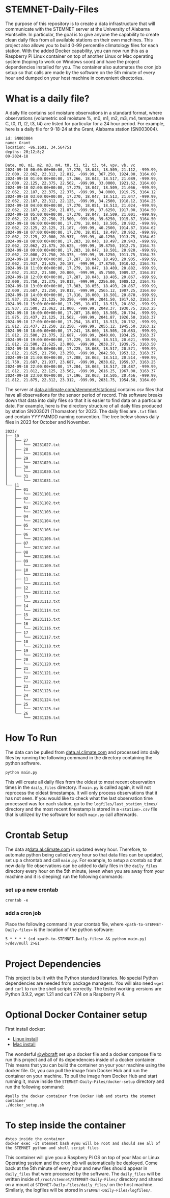 # STEMNET-Daily-Files
The purpose of this repository is to create a data infrastructure that will communicate with the STEMNET server at the University of Alabama Huntsville. In particular, the goal is to give anyone the capability to create clean daily files from all available stations on their own machines. This project also allows you to build 0-99 percentile climatology files for each station. With the added Docker capability, you can now run this as a Raspberry Pi Linux container on top of another Linux or Mac operating system (hoping to work on Windows soon) and have the project dependencies installed for you. The container also automates the cron job setup so that calls are made by the software on the 5th minute of every hour and dumped on your host machine in convenient directories. 

# What is a daily file? 
A daily file contains soil moisture observations in a standard format, where observations (volumetric soil moisture %, m0, m1, m2, m3, m4, temperature C, t0, t1, t2, t3, t4) are listed for particular for a 24 hour period. For example, here is a daily file for 9-18-24 at the Grant, Alabama station (SN003004).
```
id: SN003004
name: Grant
location: -86.1601, 34.564751
depths: 20;12;8;2
09-2024-18

Date, m0, m1, m2, m3, m4, t0, t1, t2, t3, t4, vpv, vb, vc
2024-09-18 00:00:00+00:00, 17.270, 18.043, 18.509, 21.112, -999.99, 22.000, 22.062, 22.312, 22.812, -999.99, 367.250, 1924.00, 3164.00
2024-09-18 01:00:00+00:00, 17.266, 18.043, 18.517, 21.089, -999.99, 22.000, 22.125, 22.375, 22.562, -999.99, 33.0000, 1921.62, 3164.00
2024-09-18 02:00:00+00:00, 17.275, 18.047, 18.509, 21.066, -999.99, 22.062, 22.187, 22.375, 22.375, -999.99, 34.0000, 1919.75, 3164.12
2024-09-18 03:00:00+00:00, 17.270, 18.047, 18.513, 21.047, -999.99, 22.062, 22.187, 22.312, 22.125, -999.99, 34.2500, 1918.12, 3164.25
2024-09-18 04:00:00+00:00, 17.270, 18.051, 18.513, 21.024, -999.99, 22.062, 22.187, 22.250, 21.875, -999.99, 37.6250, 1917.00, 3164.50
2024-09-18 05:00:00+00:00, 17.270, 18.047, 18.509, 21.001, -999.99, 22.062, 22.187, 22.250, 21.500, -999.99, 39.6250, 1915.87, 3164.50
2024-09-18 06:00:00+00:00, 17.279, 18.043, 18.505, 20.982, -999.99, 22.062, 22.125, 22.125, 21.187, -999.99, 40.2500, 1914.87, 3164.62
2024-09-18 07:00:00+00:00, 17.270, 18.051, 18.497, 20.962, -999.99, 22.062, 22.125, 22.000, 20.937, -999.99, 40.1250, 1913.75, 3164.62
2024-09-18 08:00:00+00:00, 17.283, 18.043, 18.497, 20.943, -999.99, 22.062, 22.062, 21.875, 20.625, -999.99, 39.8750, 1912.75, 3164.75
2024-09-18 09:00:00+00:00, 17.283, 18.047, 18.501, 20.920, -999.99, 22.062, 22.000, 21.750, 20.375, -999.99, 39.1250, 1911.75, 3164.75
2024-09-18 10:00:00+00:00, 17.287, 18.043, 18.493, 20.905, -999.99, 22.062, 21.937, 21.625, 20.187, -999.99, 37.8750, 1910.62, 3164.75
2024-09-18 11:00:00+00:00, 17.279, 18.047, 18.489, 20.882, -999.99, 22.062, 21.812, 21.500, 20.000, -999.99, 45.7500, 1909.37, 3164.87
2024-09-18 12:00:00+00:00, 17.287, 18.043, 18.485, 20.867, -999.99, 22.000, 21.750, 21.375, 19.812, -999.99, 2256.00, 1908.12, 3164.75
2024-09-18 13:00:00+00:00, 17.303, 18.055, 18.493, 20.867, -999.99, 22.000, 21.687, 21.250, 19.812, -999.99, 2565.12, 1907.25, 3164.00
2024-09-18 14:00:00+00:00, 17.316, 18.060, 18.501, 20.870, -999.99, 21.937, 21.562, 21.125, 20.250, -999.99, 2041.50, 1917.62, 3163.37
2024-09-18 15:00:00+00:00, 17.295, 18.071, 18.513, 20.832, -999.99, 21.937, 21.500, 21.062, 21.000, -999.99, 2048.37, 1930.75, 3163.25
2024-09-18 16:00:00+00:00, 17.287, 18.060, 18.505, 20.794, -999.99, 21.875, 21.437, 21.125, 21.562, -999.99, 2041.87, 1926.50, 3163.37
2024-09-18 17:00:00+00:00, 17.254, 18.071, 18.513, 20.732, -999.99, 21.812, 21.437, 21.250, 22.250, -999.99, 2055.12, 1945.50, 3163.12
2024-09-18 18:00:00+00:00, 17.241, 18.060, 18.505, 20.683, -999.99, 21.812, 21.500, 21.375, 22.687, -999.99, 2040.00, 1934.25, 3163.37
2024-09-18 19:00:00+00:00, 17.229, 18.068, 18.513, 20.621, -999.99, 21.812, 21.500, 21.625, 23.000, -999.99, 2038.37, 1939.75, 3163.50
2024-09-18 20:00:00+00:00, 17.225, 18.068, 18.517, 20.571, -999.99, 21.812, 21.625, 21.750, 23.250, -999.99, 2042.50, 1953.12, 3163.37
2024-09-18 21:00:00+00:00, 17.208, 18.063, 18.513, 20.514, -999.99, 21.750, 21.687, 21.937, 23.687, -999.99, 2038.62, 1959.37, 3163.25
2024-09-18 22:00:00+00:00, 17.204, 18.063, 18.517, 20.487, -999.99, 21.812, 21.812, 22.125, 23.562, -999.99, 2616.25, 1967.00, 3163.37
2024-09-18 23:00:00+00:00, 17.196, 18.063, 18.505, 20.456, -999.99, 21.812, 21.875, 22.312, 23.312, -999.99, 2031.75, 1954.50, 3164.00
```

The server at [data.alclimate.com/stemmnet/stations/](https://data.alclimate.com/stemmnet/stations/) contains csv files that have all observations for the sensor period of record. This software breaks down that data into daily files so that it is easier to find data on a particular date. For example, here is the directory structure of all daily files produced by station SN003021 (Thomaston) for 2023. The daily files are `.txt` files and contain YYYYMMDD naming convention. The tree below shows daily files in 2023 for October and November.  

```
2023/
├── 10
│   ├── 27
│   │   └── 20231027.txt
│   ├── 28
│   │   └── 20231028.txt
│   ├── 29
│   │   └── 20231029.txt
│   ├── 30
│   │   └── 20231030.txt
│   └── 31
│       └── 20231031.txt
└── 11
    ├── 01
    │   └── 20231101.txt
    ├── 02
    │   └── 20231102.txt
    ├── 03
    │   └── 20231103.txt
    ├── 04
    │   └── 20231104.txt
    ├── 05
    │   └── 20231105.txt
    ├── 06
    │   └── 20231106.txt
    ├── 07
    │   └── 20231107.txt
    ├── 08
    │   └── 20231108.txt
    ├── 09
    │   └── 20231109.txt
    ├── 10
    │   └── 20231110.txt
    ├── 11
    │   └── 20231111.txt
    ├── 12
    │   └── 20231112.txt
    ├── 13
    │   └── 20231113.txt
    ├── 14
    │   └── 20231114.txt
    ├── 15
    │   └── 20231115.txt
    ├── 16
    │   └── 20231116.txt
    ├── 17
    │   └── 20231117.txt
    ├── 18
    │   └── 20231118.txt
    ├── 19
    │   └── 20231119.txt
    ├── 20
    │   └── 20231120.txt
    ├── 21
    │   └── 20231121.txt
    ├── 22
    │   └── 20231122.txt
    ├── 23
    │   └── 20231123.txt
    ├── 24
    │   └── 20231124.txt
    ├── 25
    │   └── 20231125.txt
    └── 26
        └── 20231126.txt
```

# How To Run
The data can be pulled from [data.al.climate.com](https://data.alclimate.com/) and processed into daily files by running the following command in the directory containing the python software. 
```
python main.py 
```
This will create all daily files from the oldest to most recent observation times in the `daily_files` directory. If `main.py` is called again, it will not reprocess the oldest timestamps. It will only process observations that it has not seen. If you would like to check what the last observation time processed was for each station, go to the `logfiles/last_station_times/` directory and the most recent timestamp is stored in a `<station>.csv` file that is utilized by the software for each `main.py` call afterwards.

# Crontab Setup 
The data at[data.al.climate.com](https://data.alclimate.com/) is updated every hour. Therefore, to automate python being called every hour so that data files can be updated, set up a chrontab and call `main.py`. For example, to setup a crontab so that new daily file observations can be added to daily files in the `daily_files` directory every hour on the 5th minute, (even when you are away from your machine and it is sleeping) run the following commands: 

### set up a new crontab
```
crontab -e
```
### add a cron job 
Place the following command in your crontab file, where `<path-to-STEMNET-Daily-files>` is the location of the python software:
```
5 * * * * (cd <path-to-STEMNET-Daily-files> && python main.py) >/dev/null 2>&1
```

# Project Dependencies
This project is built with the Python standard libraries. No special Python dependencies are needed from package managers. You will also need `wget` and `curl` to run the shell scripts correctly. 
The tested working versions are Python 3.9.2, wget 1.21 and curl 7.74 on a Raspberry Pi 4. 

# Optional Docker Container setup 
First install docker:
- [Linux install](https://docs.docker.com/engine/install/)
- [Mac install](https://docs.docker.com/engine/install/)
  
The wonderful [@wbcraft](@wbcraft) set up a docker file and a docker compose file to run this project and all of its dependencies inside of a docker container. This means that you can build the container on your your machine using the docker file. Or, you can pull the image from Docker Hub and run the container on your machine. To pull the image from Docker Hub and start running it, move inside the `STEMNET-Daily-Files/docker-setup` directory and run the following command:

```
#pulls the docker container from Docker Hub and starts the stemnet container 
./docker_setup.sh
```

# To step inside the container 
```
#step inside the container 
docker exec -it stemnet bash #you will be root and should see all of the STEMNET python and shell script files 
```

This container will give you a Raspbery Pi OS on top of your Mac or Linux Operating system and the cron job will automatically be deployed. Come back at the 5th minute of every hour and new files should appear in `daily_files` that were processed by the software. The `daily_files` will be written inside of `/root/stemnet/STEMNET-Daily-Files/` directory and shared on a mount at `STEMNET-Daily-Files/daily_files/` on the host machine. Similarly, the logfiles will be stored in `STEMNET-Daily-Files/logfiles/`. 
